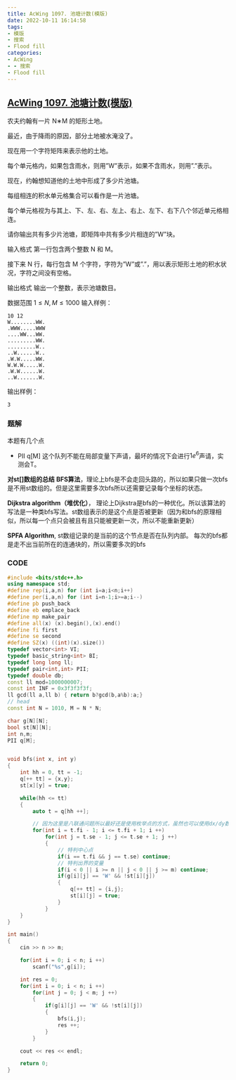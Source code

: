 ```yaml
---
title: AcWing 1097. 池塘计数(模版)
date: 2022-10-11 16:14:58
tags:
- 模版
- 搜索
- Flood fill
categories:
- AcWing
- - 搜索
- Flood fill
---
```


##  [AcWing 1097. 池塘计数(模版)](https://www.acwing.com/problem/content/1099/)
农夫约翰有一片 N∗M 的矩形土地。

最近，由于降雨的原因，部分土地被水淹没了。

现在用一个字符矩阵来表示他的土地。

每个单元格内，如果包含雨水，则用”W”表示，如果不含雨水，则用”.”表示。

现在，约翰想知道他的土地中形成了多少片池塘。

每组相连的积水单元格集合可以看作是一片池塘。

每个单元格视为与其上、下、左、右、左上、右上、左下、右下八个邻近单元格相连。

请你输出共有多少片池塘，即矩阵中共有多少片相连的”W”块。

输入格式
第一行包含两个整数 N 和 M。

接下来 N 行，每行包含 M 个字符，字符为”W”或”.”，用以表示矩形土地的积水状况，字符之间没有空格。

输出格式
输出一个整数，表示池塘数目。

数据范围
$1≤N,M≤1000$
输入样例：
```
10 12
W........WW.
.WWW.....WWW
....WW...WW.
.........WW.
.........W..
..W......W..
.W.W.....WW.
W.W.W.....W.
.W.W......W.
..W.......W.
```
输出样例：
```
3
```

### 题解
本题有几个点
* PII q[M] 这个队列不能在局部变量下声请，最坏的情况下会进行$1e^6$声请，实测会T。

**对st[]数组的总结**
**BFS算法**，理论上bfs是不会走回头路的，所以如果只做一次bfs是不用st数组的。但是这里需要多次bfs所以还需要记录每个坐标的状态。

**Dijkstra algorithm（堆优化）**， 理论上Dijkstra是bfs的一种优化。所以该算法的写法是一种类bfs写法。st数组表示的是这个点是否被更新（因为和bfs的原理相似，所以每一个点只会被且有且只能被更新一次，所以不能重新更新）

**SPFA Algorithm**, st数组记录的是当前的这个节点是否在队列内部。
每次的bfs都是走不出当前所在的连通块的，所以需要多次的bfs
### CODE
```C++
#include <bits/stdc++.h>
using namespace std;
#define rep(i,a,n) for (int i=a;i<n;i++)
#define per(i,a,n) for (int i=n-1;i>=a;i--)
#define pb push_back
#define eb emplace_back
#define mp make_pair
#define all(x) (x).begin(),(x).end()
#define fi first
#define se second
#define SZ(x) ((int)(x).size())
typedef vector<int> VI;
typedef basic_string<int> BI;
typedef long long ll;
typedef pair<int,int> PII;
typedef double db;
const ll mod=1000000007;
const int INF = 0x3f3f3f3f;
ll gcd(ll a,ll b) { return b?gcd(b,a%b):a;}
// head
const int N = 1010, M = N * N;

char g[N][N];
bool st[N][N];
int n,m;
PII q[M];


void bfs(int x, int y)
{
    int hh = 0, tt = -1;
    q[++ tt] = {x,y};
    st[x][y] = true;

    while(hh <= tt)
    {
        auto t = q[hh ++];

        // 因为这里是八联通问题所以最好还是使用枚举点的方式，虽然也可以使用dx/dy数组但是要写八个点对比较麻烦
        for(int i = t.fi - 1; i <= t.fi + 1; i ++)
            for(int j = t.se - 1; j <= t.se + 1; j ++)
            {
                // 特判中心点
                if(i == t.fi && j == t.se) continue;
                // 特判出界的变量
                if(i < 0 || i >= n || j < 0 || j >= m) continue;
                if(g[i][j] == 'W' && !st[i][j])
                {
                    q[++ tt] = {i,j};
                    st[i][j] = true;
                } 
            }
    }
}

int main()
{
    cin >> n >> m;

    for(int i = 0; i < n; i ++)
        scanf("%s",g[i]);

    int res = 0;
    for(int i = 0; i < n; i ++)
        for(int j = 0; j < m; j ++)
        {
            if(g[i][j] == 'W' && !st[i][j])
            {
                bfs(i,j);
                res ++;
            }
        }

    cout << res << endl;

    return 0;
}
```
